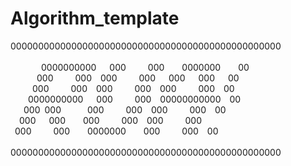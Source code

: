 # Algorithm_template
  
  
  
0000000000000000000000000000000000000000000000000<br/>&ensp;&ensp;&ensp;&ensp;&ensp;&ensp;&ensp;&ensp;&ensp;&ensp;&ensp;&ensp;&ensp;&ensp;&ensp;&ensp;&ensp;&ensp;&ensp;&ensp;&ensp;&ensp;&ensp;&ensp;&ensp;&ensp;&ensp;&ensp;&ensp;&ensp;&ensp;&ensp;&ensp;&ensp;&ensp;&ensp;&ensp;&ensp;&ensp;&ensp;&ensp;&ensp;&ensp;&ensp;&ensp;&ensp;&ensp;&ensp;&ensp;<br/>&ensp;&ensp;&ensp;&ensp;&ensp;&ensp;&ensp;0000000000&ensp;&ensp;&ensp;000&ensp;&ensp;&ensp;&ensp;&ensp;000&ensp;&ensp;&ensp;&ensp;0000000&ensp;&ensp;&ensp;&ensp;00&ensp;<br/>&ensp;&ensp;&ensp;&ensp;&ensp;&ensp;000&ensp;&ensp;&ensp;&ensp;&ensp;000&ensp;&ensp;000&ensp;&ensp;&ensp;&ensp;&ensp;000&ensp;&ensp;&ensp;000&ensp;&ensp;&ensp;000&ensp;&ensp;&ensp;00&ensp;&ensp;<br/>&ensp;&ensp;&ensp;&ensp;&ensp;000&ensp;&ensp;&ensp;&ensp;&ensp;000&ensp;&ensp;000&ensp;&ensp;&ensp;&ensp;&ensp;000&ensp;&ensp;000&ensp;&ensp;&ensp;&ensp;&ensp;000&ensp;&ensp;00&ensp;&ensp;&ensp;<br/>&ensp;&ensp;&ensp;&ensp;0000000000&ensp;&ensp;&ensp;000&ensp;&ensp;&ensp;&ensp;&ensp;000&ensp;&ensp;00000000000&ensp;&ensp;00&ensp;&ensp;&ensp;&ensp;<br/>&ensp;&ensp;&ensp;000&ensp;000&ensp;&ensp;&ensp;&ensp;&ensp;&ensp;000&ensp;&ensp;&ensp;&ensp;&ensp;000&ensp;&ensp;000&ensp;&ensp;&ensp;&ensp;&ensp;000&ensp;&ensp;00&ensp;&ensp;&ensp;&ensp;&ensp;<br/>&ensp;&ensp;000&ensp;&ensp;&ensp;000&ensp;&ensp;&ensp;&ensp;000&ensp;&ensp;&ensp;&ensp;&ensp;000&ensp;&ensp;000&ensp;&ensp;&ensp;&ensp;&ensp;000&ensp;&ensp;&ensp;&ensp;&ensp;&ensp;&ensp;&ensp;&ensp;&ensp;<br/>&ensp;000&ensp;&ensp;&ensp;&ensp;&ensp;000&ensp;&ensp;&ensp;&ensp;0000000&ensp;&ensp;&ensp;&ensp;000&ensp;&ensp;&ensp;&ensp;&ensp;000&ensp;&ensp;00&ensp;&ensp;&ensp;&ensp;&ensp;&ensp;&ensp;<br/>&ensp;&ensp;&ensp;&ensp;&ensp;&ensp;&ensp;&ensp;&ensp;&ensp;&ensp;&ensp;&ensp;&ensp;&ensp;&ensp;&ensp;&ensp;&ensp;&ensp;&ensp;&ensp;&ensp;&ensp;&ensp;&ensp;&ensp;&ensp;&ensp;&ensp;&ensp;&ensp;&ensp;&ensp;&ensp;&ensp;&ensp;&ensp;&ensp;&ensp;&ensp;&ensp;&ensp;&ensp;&ensp;&ensp;&ensp;&ensp;&ensp;<br/>0000000000000000000000000000000000000000000000000<br/>